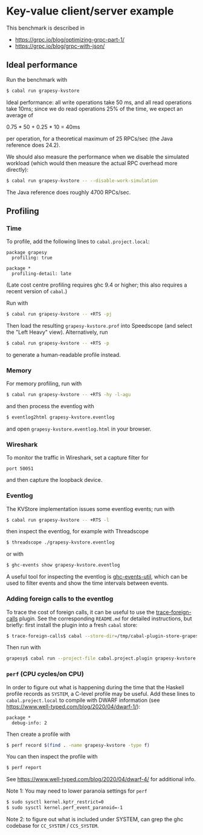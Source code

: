 # Key-value client/server example

This benchmark is described in

* <https://grpc.io/blog/optimizing-grpc-part-1/>
* <https://grpc.io/blog/grpc-with-json/>

## Ideal performance

Run the benchmark with

```bash
$ cabal run grapesy-kvstore
```

Ideal performance: all write operations take 50 ms, and all read operations take
10ms; since we do read operations 25% of the time, we expect an average of

0.75 * 50 + 0.25 * 10 = 40ms

per operation, for a theoretical maximum of 25 RPCs/sec (the Java reference does
24.2).

We should also measure the performance when we disable the simulated workload
(which would then measure the actual RPC overhead more directly):

```bash
$ cabal run grapesy-kvstore -- --disable-work-simulation
```

The Java reference does roughly 4700 RPCs/sec.

## Profiling

### Time

To profile, add the following lines to `cabal.project.local`:

```
package grapesy
  profiling: true

package *
  profiling-detail: late
```

(Late cost centre profiling requires ghc 9.4 or higher; this also requires a
recent version of `cabal`.)

Run with

```bash
$ cabal run grapesy-kvstore -- +RTS -pj
```

Then load the resulting `grapesy-kvstore.prof` into Speedscope (and select
the "Left Heavy" view). Alternatively, run

```bash
$ cabal run grapesy-kvstore -- +RTS -p
```

to generate a human-readable profile instead.

### Memory

For memory profiling, run with

```bash
$ cabal run grapesy-kvstore -- +RTS -hy -l-agu
```

and then process the eventlog with

```bash
$ eventlog2html grapesy-kvstore.eventlog
```

and open `grapesy-kvstore.eventlog.html` in your browser.

### Wireshark

To monitor the traffic in Wireshark, set a capture filter for

```
port 50051
```

and then capture the loopback device.

### Eventlog

The KVStore implementation issues some eventlog events; run with

```bash
$ cabal run grapesy-kvstore -- +RTS -l
```

then inspect the eventlog, for example with Threadscope

```bash
$ threadscope ./grapesy-kvstore.eventlog
```

or with

```bash
$ ghc-events show grapesy-kvstore.eventlog
```

A useful tool for inspecting the eventlog is
[ghc-events-util](https://github.com/edsko/ghc-events-util), which can be used
to filter events and show the time intervals between events.

### Adding foreign calls to the eventlog

To trace the cost of foreign calls, it can be useful to use the
[trace-foreign-calls](https://github.com/well-typed/trace-foreign-calls) plugin.
See the corresponding `README.md` for detailed instructions, but briefly: first
install the plugin into a fresh `cabal` store:

```bash
$ trace-foreign-calls$ cabal --store-dir=/tmp/cabal-plugin-store-grapesy install --lib trace-foreign-calls
```

Then run with

```bash
grapesy$ cabal run --project-file cabal.project.plugin grapesy-kvstore -- +RTS -l
```

### `perf` (CPU cycles/on CPU)

In order to figure out what is happening during the time that the Haskell
profile records as `SYSTEM`, a C-level profile may be useful. Add these lines
to `cabal.project.local` to compile with DWARF information (see
https://www.well-typed.com/blog/2020/04/dwarf-1/):

```
package *
  debug-info: 2
```

Then create a profile with

```bash
$ perf record $(find . -name grapesy-kvstore -type f)
```

You can then inspect the profile with

```bash
$ perf report
```

See https://www.well-typed.com/blog/2020/04/dwarf-4/ for additional info.

Note 1: You may need to lower paranoia settings for `perf`

```bash
$ sudo sysctl kernel.kptr_restrict=0
$ sudo sysctl kernel.perf_event_paranoid=-1
```

Note 2: to figure out what is included under SYSTEM, can grep the ghc
codebase for `CC_SYSTEM` / `CCS_SYSTEM`.

